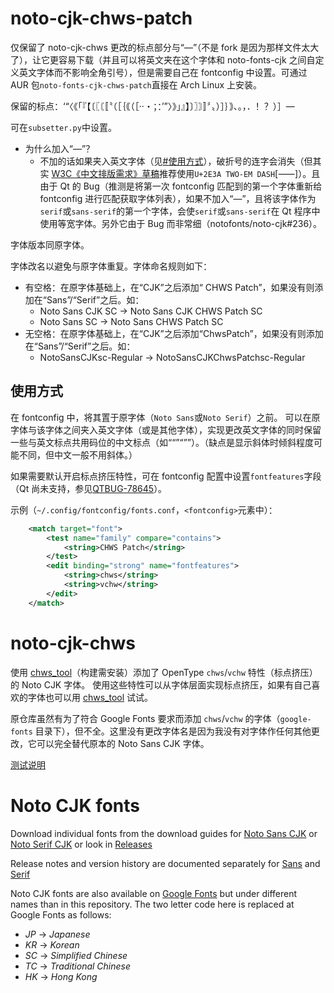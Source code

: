 # noto-cjk-chws-patch

<div lang="zh-CN">

仅保留了 noto-cjk-chws 更改的标点部分与“—”（不是 fork 是因为那样文件太大了），让它更容易下载（并且可以将英文夹在这个字体和 noto-fonts-cjk 之间自定义英文字体而不影响全角引号），但是需要自己在 fontconfig 中设置。可通过 AUR 包`noto-fonts-cjk-chws-patch`直接在 Arch Linux 上安装。

保留的标点：‘“〈《「『【〔〖〘〚〝（［｛｟（［·‧・；：’”〉》」』】〕〗〙〛〞〟）］｝｠、。，．！？）］—

可在`subsetter.py`中设置。

- 为什么加入“—”？
    - 不加的话如果夹入英文字体（见[#使用方式](#使用方式)），破折号的连字会消失（但其实 [W3C《中文排版需求》草稿](https://w3c.github.io/clreq/)推荐使用`U+2E3A TWO-EM DASH`\[⸺\]）。且由于 Qt 的 Bug（推测是将第一次 fontconfig 匹配到的第一个字体重新给 fontconfig 进行匹配获取字体列表），如果不加入“—”，且将该字体作为`serif`或`sans-serif`的第一个字体，会使`serif`或`sans-serif`在 Qt 程序中使用等宽字体。另外它由于 Bug 而非常细（notofonts/noto-cjk#236）。

字体版本同原字体。

字体改名以避免与原字体重复。字体命名规则如下：

- 有空格：在原字体基础上，在“CJK”之后添加“ CHWS Patch”，如果没有则添加在“Sans”/“Serif”之后。如：
    - Noto Sans CJK SC -> Noto Sans CJK CHWS Patch SC
    - Noto Sans SC -> Noto Sans CHWS Patch SC
- 无空格：在原字体基础上，在“CJK”之后添加“ChwsPatch”，如果没有则添加在“Sans”/“Serif”之后。如：
    - NotoSansCJKsc-Regular -> NotoSansCJKChwsPatchsc-Regular

## 使用方式

在 fontconfig 中，将其置于原字体（`Noto Sans`或`Noto Serif`）之前。
可以在原字体与该字体之间夹入英文字体（或是其他字体），实现更改英文字体的同时保留一些与英文标点共用码位的中文标点（如““”“””）。（缺点是显示斜体时倾斜程度可能不同，但中文一般不用斜体。）

如果需要默认开启标点挤压特性，可在 fontconfig 配置中设置`fontfeatures`字段（Qt 尚未支持，参见[QTBUG-78645](https://bugreports.qt.io/browse/QTBUG-78645)）。

示例（`~/.config/fontconfig/fonts.conf`，`<fontconfig>`元素中）：
```xml
    <match target="font">
        <test name="family" compare="contains">
            <string>CHWS Patch</string>
        </test>
        <edit binding="strong" name="fontfeatures">
            <string>chws</string>
            <string>vchw</string>
        </edit>
    </match>
```

</div>

# noto-cjk-chws

<div lang="zh-CN">

使用 [chws_tool](https://github.com/googlefonts/chws_tool)（构建需安装）添加了 OpenType `chws`/`vchw` 特性（标点挤压）的 Noto CJK 字体。
使用这些特性可以从字体层面实现标点挤压，如果有自己喜欢的字体也可以用 [chws_tool](https://github.com/googlefonts/chws_tool) 试试。

原仓库虽然有为了符合 Google Fonts 要求而添加 `chws`/`vchw` 的字体（`google-fonts` 目录下），但不全。这里没有更改字体名是因为我没有对字体作任何其他更改，它可以完全替代原本的 Noto Sans CJK 字体。

[测试说明](https://github.com/googlefonts/chws_tool#visual-test)

</div>

# Noto CJK fonts

Download individual fonts from the download guides for [Noto Sans CJK](https://github.com/googlefonts/noto-cjk/tree/main/Sans#downloading-noto-sans-cjk) or [Noto Serif CJK](https://github.com/googlefonts/noto-cjk/tree/main/Serif#downloading-noto-serif-cjk) or look in [Releases](https://github.com/googlefonts/noto-cjk/releases)

Release notes and version history are documented separately for [Sans](https://github.com/googlefonts/noto-cjk/blob/main/Sans/NEWS.md#noto-sans-cjk-release-notes) and [Serif](https://github.com/googlefonts/noto-cjk/blob/main/Serif/NEWS.md#noto-serif-cjk-release-notes)

Noto CJK fonts are also available on [Google Fonts](https://fonts.google.com/noto/fonts) but under different names than in this repository. The two letter code here is replaced at Google Fonts as follows:

- *JP* -> *Japanese*
- *KR* -> *Korean*
- *SC* -> *Simplified Chinese*
- *TC* -> *Traditional Chinese*
- *HK* -> *Hong Kong*
